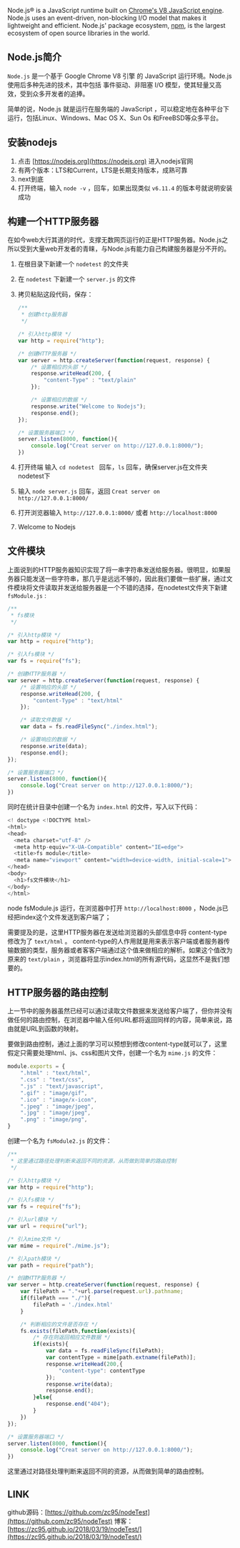 

Node.js® is a JavaScript runtime built on [Chrome's V8 JavaScript engine](https://developers.google.com/v8/). Node.js uses an event-driven, non-blocking I/O model that makes it lightweight and efficient. Node.js' package ecosystem, [npm](https://www.npmjs.com/), is the largest ecosystem of open source libraries in the world.



## Node.js简介

`Node.js` 是一个基于 Google Chrome V8 引擎 的 JavaScript 运行环境。Node.js使用后多种先进的技术，其中包括 事件驱动、非阻塞 I/O 模型，使其轻量又高效，受到众多开发者的追捧。



简单的说，Node.js 就是运行在服务端的 JavaScript ，可以稳定地在各种平台下运行，包括Linux、Windows、Mac OS X、Sun Os 和FreeBSD等众多平台。





## 安装nodejs

1. 点击 [https://nodejs.org](https://nodejs.org) 进入nodejs官网
2. 有两个版本：LTS和Current，LTS是长期支持版本，成熟可靠
3. next到底
4. 打开终端，输入 `node -v` ，回车，如果出现类似 `v6.11.4` 的版本号就说明安装成功

<!-- more -->

## 构建一个HTTP服务器

在如今web大行其道的时代，支撑无数网页运行的正是HTTP服务器。Node.js之所以受到大量web开发者的青睐，与Node.js有能力自己构建服务器是分不开的。

1. 在根目录下新建一个 `nodetest` 的文件夹

2. 在 `nodetest` 下新建一个 `server.js` 的文件

3. 拷贝粘贴这段代码，保存：

   ```javascript
   /**
    * 创建http服务器
    */

   /* 引入http模块 */
   var http = require("http");

   /* 创建HTTP服务器 */
   var server = http.createServer(function(request, response) {
       /* 设置相应的头部 */
       response.writeHead(200, {
           "content-Type" : "text/plain"
       });

       /* 设置相应的数据 */
       response.write("Welcome to Nodejs");
       response.end();
   });

   /* 设置服务器端口 */
   server.listen(8000, function(){
       console.log("Creat server on http://127.0.0.1:8000/");
   })
   ```

4. 打开终端 输入 `cd nodetest ` 回车，`ls` 回车，确保server.js在文件夹nodetest下

5. 输入 `node server.js` 回车，返回 `Creat server on http://127.0.0.1:8000/`

6. 打开浏览器输入 `http://127.0.0.1:8000/` 或者 `http://localhost:8000` 

7. Welcome to Nodejs



## 文件模块

上面说到的HTTP服务器知识实现了将一串字符串发送给服务器。很明显，如果服务器只能发送一些字符串，那几乎是远远不够的，因此我们要做一些扩展，通过文件模块将文件读取并发送给服务器是一个不错的选择，在nodetest文件夹下新建 `fsModule.js` :

```javascript
/**
 * fs模块
 */

/* 引入http模块 */
var http = require("http");

/* 引入fs模块 */
var fs = require("fs");

/* 创建HTTP服务器 */
var server = http.createServer(function(request, response) {
    /* 设置响应的头部 */
    response.writeHead(200, {
        "content-Type" : "text/html"
    });

    /* 读取文件数据 */
    var data = fs.readFileSync("./index.html");

    /* 设置响应的数据 */
    response.write(data);
    response.end();
});

/* 设置服务器端口 */
server.listen(8000, function(){
    console.log("Creat server on http://127.0.0.1:8000/");
})

```

同时在统计目录中创建一个名为 `index.html` 的文件，写入以下代码：

```javascript
<! doctype <!DOCTYPE html>
<html>
<head>
  <meta charset="utf-8" />
  <meta http-equiv="X-UA-Compatible" content="IE=edge">
  <title>fs module</title>
  <meta name="viewport" content="width=device-width, initial-scale=1">
</head>
<body>
  <h1>fs文件模块</h1>
</body>
</html>
```

node fsModule.js 运行，在浏览器中打开 `http://localhost:8000` ，Node.js已经把index这个文件发送到客户端了；

需要提及的是，这里HTTP服务器在发送给浏览器的头部信息中将 content-type修改为了 `text/html` 。 content-type的人作用就是用来表示客户端或者服务器传输数据的类型，服务器或者客客户端通过这个值来做相应的解析。如果这个值改为原来的 `text/plain` ，浏览器将显示index.html的所有源代码，这显然不是我们想要的。



## HTTP服务器的路由控制

上一节中的服务器虽然已经可以通过读取文件数据来发送给客户端了，但你并没有做任何的路由控制，在浏览器中输入任何URL都将返回同样的内容，简单来说，路由就是URL到函数的映射。



要做到路由控制，通过上面的学习可以预想到修改content-type就可以了，这里假定只需要处理html、js、css和图片文件，创建一个名为 `mime.js` 的文件：

```javascript
module.exports = {
    ".html" : "text/html",
    ".css" : "text/css",
    ".js" : "text/javascript",
    ".gif" : "image/gif",
    ".ico" : "image/x-icon",
    ".jpeg" : "image/jpeg",
    ".jpg" : "image/jpeg",
    ".png" : "image/png",
}
```



创建一个名为 `fsModule2.js` 的文件：

```javascript
/**
 * 这里通过路径处理判断来返回不同的资源，从而做到简单的路由控制
 */

/* 引入http模块 */
var http = require("http");

/* 引入fs模块 */
var fs = require("fs");

/* 引入url模块 */
var url = require("url");

/* 引入mime文件 */
var mime = require("./mime.js");

/* 引入path模块 */
var path = require("path");

/* 创建HTTP服务器 */
var server = http.createServer(function(request, response) {
    var filePath = "."+url.parse(request.url).pathname;
    if(filePath === "./"){
        filePath = './index.html'
    }

    /* 判断相应的文件是否存在 */
    fs.exists(filePath,function(exists){
        /* 存在则返回相应文件数据 */
        if(exists){
            var data = fs.readFileSync(filePath);
            var contentType = mime[path.extname(filePath)];
            response.writeHead(200,{
                "content-type": contentType
            });
            response.write(data);
            response.end();
        }else{
            response.end("404");
        }
    })
});

/* 设置服务器端口 */
server.listen(8000, function(){
    console.log("Creat server on http://127.0.0.1:8000/");
})

```

这里通过对路径处理判断来返回不同的资源，从而做到简单的路由控制。



## LINK

github源码：[https://github.com/zc95/nodeTest](https://github.com/zc95/nodeTest)
博客：[https://zc95.github.io/2018/03/19/nodeTest/](https://zc95.github.io/2018/03/19/nodeTest/)


